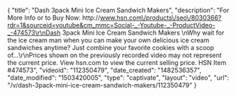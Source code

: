 {
    "title": "Dash 3pack Mini Ice Cream Sandwich Makers",
    "description": "For More Info or to Buy Now: http:\/\/www.hsn.com\/products\/seo\/8030366?rdr=1&sourceid=youtube&cm_mmc=Social-_-Youtube-_-ProductVideo-_-474573\r\nDash 3pack Mini Ice Cream Sandwich Makers  \nWhy wait for the ice cream man when you can make your own delicious ice cream sandwiches anytime? Just combine your favorite cookies with a scoop of...\r\nPrices shown on the previously recorded video may not represent the current price.  View hsn.com to view the current selling price. HSN Item #474573",
    "videoid": "112350479",
    "date_created": "1482536357",
    "date_modified": "1503420005",
    "type": "captivate",
    "layout": "video",
    "url": "\/v\/dash-3pack-mini-ice-cream-sandwich-makers\/112350479"
}